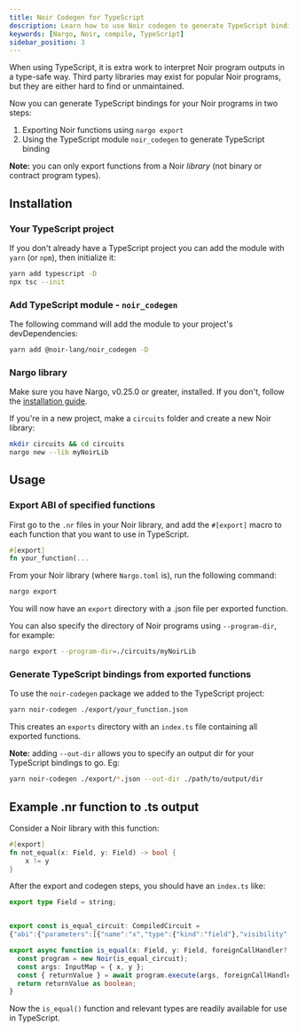 ```yaml
---
title: Noir Codegen for TypeScript
description: Learn how to use Noir codegen to generate TypeScript bindings 
keywords: [Nargo, Noir, compile, TypeScript]
sidebar_position: 3
---
```


When using TypeScript, it is extra work to interpret Noir program outputs in a type-safe way. Third party libraries may exist for popular Noir programs, but they are either hard to find or unmaintained.

Now you can generate TypeScript bindings for your Noir programs in two steps: 
1. Exporting Noir functions using `nargo export`
2. Using the TypeScript module `noir_codegen` to generate TypeScript binding

**Note:** you can only export functions from a Noir *library* (not binary or contract program types).

## Installation

### Your TypeScript project

If you don't already have a TypeScript project you can add the module with `yarn` (or `npm`), then initialize it:

```bash
yarn add typescript -D
npx tsc --init
```

### Add TypeScript module - `noir_codegen`

The following command will add the module to your project's devDependencies:

```bash
yarn add @noir-lang/noir_codegen -D
```

### Nargo library
Make sure you have Nargo, v0.25.0 or greater, installed. If you don't, follow the [installation guide](../installation/index.md). 

If you're in a new project, make a `circuits` folder and create a new Noir library:

```bash
mkdir circuits && cd circuits
nargo new --lib myNoirLib
```

## Usage

### Export ABI of specified functions

First go to the `.nr` files in your Noir library, and add the `#[export]` macro to each function that you want to use in TypeScript.

```rust
#[export]
fn your_function(...
```

From your Noir library (where `Nargo.toml` is), run the following command:

```bash
nargo export
```

You will now have an `export` directory with a .json file per exported function.

You can also specify the directory of Noir programs using `--program-dir`, for example:

```bash
nargo export --program-dir=./circuits/myNoirLib
```

### Generate TypeScript bindings from exported functions

To use the `noir-codegen` package we added to the TypeScript project:

```bash
yarn noir-codegen ./export/your_function.json
```

This creates an `exports` directory with an `index.ts` file containing all exported functions.

**Note:** adding `--out-dir` allows you to specify an output dir for your TypeScript bindings to go. Eg:

```bash
yarn noir-codegen ./export/*.json --out-dir ./path/to/output/dir
```

## Example .nr function to .ts output

Consider a Noir library with this function:

```rust
#[export]
fn not_equal(x: Field, y: Field) -> bool {
    x != y
}
```

After the export and codegen steps, you should have an `index.ts` like:

```typescript
export type Field = string;


export const is_equal_circuit: CompiledCircuit = 
{"abi":{"parameters":[{"name":"x","type":{"kind":"field"},"visibility":"private"},{"name":"y","type":{"kind":"field"},"visibility":"private"}],"return_type":{"abi_type":{"kind":"boolean"},"visibility":"private"}},"bytecode":"H4sIAAAAAAAA/7WUMQ7DIAxFQ0Krrr2JjSGYLVcpKrn/CaqqDQN12WK+hPBgmWd/wEyHbF1SS923uhOs3pfoChI+wKXMAXzIKyNj4PB0TFTYc0w5RUjoqeAeEu1wqK0F54RGkWvW44LPzExnlkbMEs4JNZmN8PxS42uHv82T8a3Jeyn2Ks+VLPcO558HmyLMCDOXAXXtpPt4R/Rt9T36ss6dS9HGPx/eG17nGegKBQAA"};

export async function is_equal(x: Field, y: Field, foreignCallHandler?: ForeignCallHandler): Promise<boolean> {
  const program = new Noir(is_equal_circuit);
  const args: InputMap = { x, y };
  const { returnValue } = await program.execute(args, foreignCallHandler);
  return returnValue as boolean;
}
```

Now the `is_equal()` function and relevant types are readily available for use in TypeScript.
